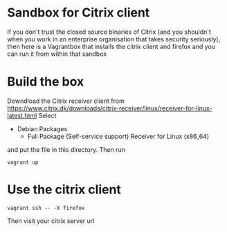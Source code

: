Sandbox for Citrix client
=========================

If you don't trust the closed source binaries of Citrix (and you
shouldn't when you work in an enterprise organisation that takes
security seriously), then here is a Vagrantbox that installs the
citrix client and firefox and you can run it from within that sandbox


Build the box
=============

Downdload the Citrix receiver client from https://www.citrix.dk/downloads/citrix-receiver/linux/receiver-for-linux-latest.html
Select

* Debian Packages
  * Full Package (Self-service support) Receiver for Linux (x86_64)

and put the file in this directory. Then run

```
vagrant up
```


Use the citrix client
=====================

```
vagrant ssh -- -X firefox
```

Then visit your citrix server url
